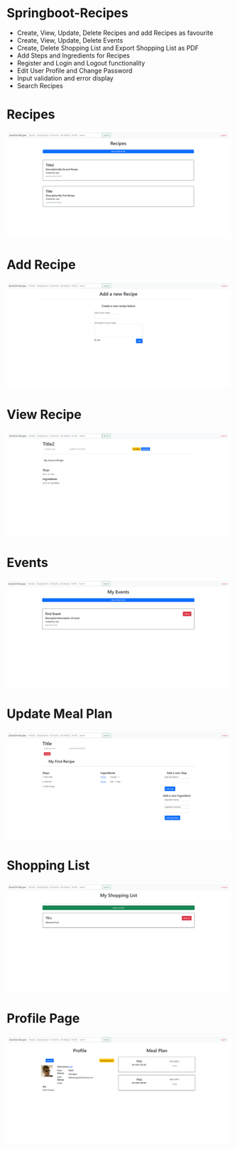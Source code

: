 # Springboot-Recipes
- Create, View, Update, Delete Recipes and add Recipes as favourite <br /> 
- Create, View, Update, Delete Events <br /> 
- Create, Delete Shopping List and Export Shopping List as PDF <br /> 
- Add Steps and Ingredients for Recipes <br /> 
- Register and Login and Logout functionality <br/>
- Edit User Profile and Change Password <br /> 
- Input validation and error display <br /> 
- Search Recipes <br /> 

# Recipes
![sample image](https://github.com/fcamgz/Springboot-Recipes/blob/main/images/recipes.PNG?raw=true)
# Add Recipe
![sample image](https://github.com/fcamgz/Springboot-Recipes/blob/main/images/Add-recipe.PNG?raw=true)
# View Recipe
![sample image](https://github.com/fcamgz/Springboot-Recipes/blob/main/images/recipe-view.PNG?raw=true)
# Events
![sample image](https://github.com/fcamgz/Springboot-Recipes/blob/main/images/events.PNG?raw=true)
# Update Meal Plan
![sample image](https://github.com/fcamgz/Springboot-Recipes/blob/main/images/update-mealplan.PNG?raw=true)
# Shopping List
![sample image](https://github.com/fcamgz/Springboot-Recipes/blob/main/images/shopping-list.PNG?raw=true)
# Profile Page
![sample image](https://github.com/fcamgz/Springboot-Recipes/blob/main/images/profile-page.PNG?raw=true)
